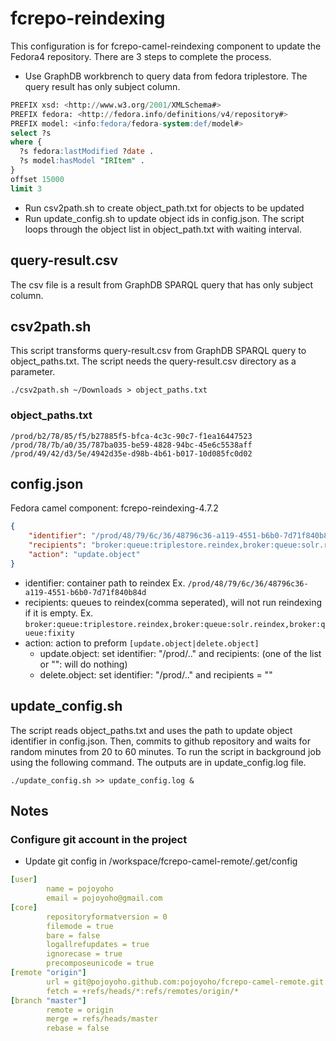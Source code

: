 # fcrepo-reindexing
This configuration is for fcrepo-camel-reindexing component to update the Fedora4 repository. There are 3 steps to complete the process.
- Use GraphDB workbrench to query data from fedora triplestore. The query result has only subject column.
```sql
PREFIX xsd: <http://www.w3.org/2001/XMLSchema#>
PREFIX fedora: <http://fedora.info/definitions/v4/repository#>
PREFIX model: <info:fedora/fedora-system:def/model#>
select ?s 
where {
  ?s fedora:lastModified ?date .
  ?s model:hasModel "IRItem" .
}
offset 15000
limit 3
```
- Run csv2path.sh to create object_path.txt for objects to be updated
- Run update_config.sh to update object ids in config.json. The script loops through the object list in object_path.txt with waiting interval.

## query-result.csv
The csv file is a result from GraphDB SPARQL query that has only subject column. 

## csv2path.sh
This script transforms query-result.csv from GraphDB SPARQL query to object_paths.txt. The script needs the query-result.csv directory as a parameter.
```shell
./csv2path.sh ~/Downloads > object_paths.txt
```

### object_paths.txt
```shell
/prod/b2/78/85/f5/b27885f5-bfca-4c3c-90c7-f1ea16447523
/prod/78/7b/a0/35/787ba035-be59-4828-94bc-45e6c5538aff
/prod/49/42/d3/5e/4942d35e-d98b-4b61-b017-10d085fc0d02
```

## config.json
Fedora camel component: fcrepo-reindexing-4.7.2
```json
{
    "identifier": "/prod/48/79/6c/36/48796c36-a119-4551-b6b0-7d71f840b84d",
    "recipients": "broker:queue:triplestore.reindex,broker:queue:solr.reindex,broker:queue:fixity",
    "action": "update.object"
}
```
- identifier: container path to reindex Ex. ```/prod/48/79/6c/36/48796c36-a119-4551-b6b0-7d71f840b84d```
- recipients: queues to reindex(comma seperated), will not run reindexing if it is empty. 
  Ex. ```broker:queue:triplestore.reindex,broker:queue:solr.reindex,broker:queue:fixity```
- action: action to preform ```[update.object|delete.object]```
  - update.object: set identifier: "/prod/.." and recipients: (one of the list or "": will do nothing)
  - delete.object: set identifier: "/prod/.." and recipients = ""

## update_config.sh

The script reads object_paths.txt and uses the path to update object identifier in config.json. 
Then, commits to github repository and waits for random minutes from 20 to 60 minutes. To run the script
in background job using the following command. The outputs are in update_config.log file.

```shell
./update_config.sh >> update_config.log &
```

## Notes

### Configure git account in the project
- Update git config in /workspace/fcrepo-camel-remote/.get/config

```yml
[user]
        name = pojoyoho
        email = pojoyoho@gmail.com
[core]
        repositoryformatversion = 0
        filemode = true
        bare = false
        logallrefupdates = true
        ignorecase = true
        precomposeunicode = true
[remote "origin"]
        url = git@pojoyoho.github.com:pojoyoho/fcrepo-camel-remote.git
        fetch = +refs/heads/*:refs/remotes/origin/*
[branch "master"]
        remote = origin
        merge = refs/heads/master
        rebase = false
```